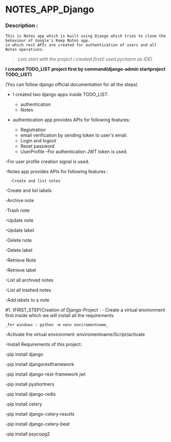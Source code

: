 # NOTES_APP_Django
### Description :

	This is Notes app which is built using Django which tries to clone the behaviour of Google's Keep Notes app.
	in which rest APIs are created for authentication of users and all Notes operations.

>_Lets start with the project i created first(I used pycharm as IDE)_

**I created TODO_LIST project first by command(django-admin startproject TODO_LIST)**

(You can follow django official documentation for all the steps)

- I created two django apps inside TODO_LIST:

   - authentication
   - Notes
 

- authentication app provides APIs for following features:

   - Registration
   - email verification by sending token to user's email.
   - Login and logout
   - Reset password
   - UserProfile
-For authentication JWT token is used.

-For user profile creation signal is used.

-Notes app provides APIs for following features :
   
      -Create and list notes
   
   -Create and list labels
   
   -Archive note
   
   -Trash note
   
   -Update note
   
   -Update label
   
   -Delete note
   
   -Delete label
   
   -Retrieve Note
   
   -Retrieve label
   
   -List all archived notes
   
   -List all trashed notes
   
   -Add labels to a note
   
 #1. (FIRST_STEP)Creation of Django-Project :
    - Create a virtual environment first inside which we will install all the requirements
    
    _For windows : python -m venv enviromentname_

   -Activate the virtual environment :enviromentname/Script/activate
   
   -Install Requirements of this project:
   
   -pip install django
   
   -pip install djangorestframework
   
   -pip install django-rest-framework jwt
   
   -pip install pyshortners
   
   -pip install django-redis
   
   -pip install celery
   
   -pip install django-celery-results
   
   -pip install django-celery-beat
   
   -pip install psycopg2



